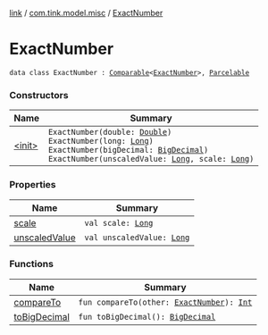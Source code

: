 [link](../../index.md) / [com.tink.model.misc](../index.md) / [ExactNumber](./index.md)

# ExactNumber

`data class ExactNumber : `[`Comparable`](https://kotlinlang.org/api/latest/jvm/stdlib/kotlin/-comparable/index.html)`<`[`ExactNumber`](./index.md)`>, `[`Parcelable`](https://developer.android.com/reference/android/os/Parcelable.html)

### Constructors

| Name | Summary |
|---|---|
| [&lt;init&gt;](-init-.md) | `ExactNumber(double: `[`Double`](https://kotlinlang.org/api/latest/jvm/stdlib/kotlin/-double/index.html)`)`<br>`ExactNumber(long: `[`Long`](https://kotlinlang.org/api/latest/jvm/stdlib/kotlin/-long/index.html)`)`<br>`ExactNumber(bigDecimal: `[`BigDecimal`](https://docs.oracle.com/javase/6/docs/api/java/math/BigDecimal.html)`)`<br>`ExactNumber(unscaledValue: `[`Long`](https://kotlinlang.org/api/latest/jvm/stdlib/kotlin/-long/index.html)`, scale: `[`Long`](https://kotlinlang.org/api/latest/jvm/stdlib/kotlin/-long/index.html)`)` |

### Properties

| Name | Summary |
|---|---|
| [scale](scale.md) | `val scale: `[`Long`](https://kotlinlang.org/api/latest/jvm/stdlib/kotlin/-long/index.html) |
| [unscaledValue](unscaled-value.md) | `val unscaledValue: `[`Long`](https://kotlinlang.org/api/latest/jvm/stdlib/kotlin/-long/index.html) |

### Functions

| Name | Summary |
|---|---|
| [compareTo](compare-to.md) | `fun compareTo(other: `[`ExactNumber`](./index.md)`): `[`Int`](https://kotlinlang.org/api/latest/jvm/stdlib/kotlin/-int/index.html) |
| [toBigDecimal](to-big-decimal.md) | `fun toBigDecimal(): `[`BigDecimal`](https://docs.oracle.com/javase/6/docs/api/java/math/BigDecimal.html) |
